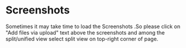 # Screenshots
Sometimes it may take time to load the Screenshots .So please click on "Add files via upload" text above the screenshots and among the split/unified view select split view on top-right corner of page.
